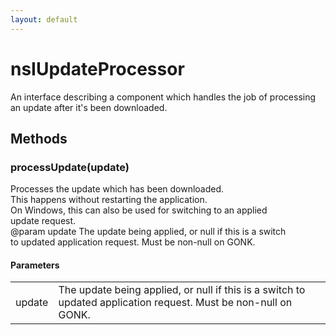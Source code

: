 ```yaml
---
layout: default
---
```


# nsIUpdateProcessor #
  
An interface describing a component which handles the job of processing  
an update after it's been downloaded.  
  

## Methods ##

### processUpdate(update) ###
  
Processes the update which has been downloaded.  
This happens without restarting the application.  
On Windows, this can also be used for switching to an applied  
update request.  
@param update The update being applied, or null if this is a switch  
              to updated application request.  Must be non-null on GONK.  
  

#### Parameters ####

<table>

<tr>
<td>update</td>
<td>The update being applied, or null if this is a switch  
              to updated application request.  Must be non-null on GONK.  
</td>
</tr>

</table>
